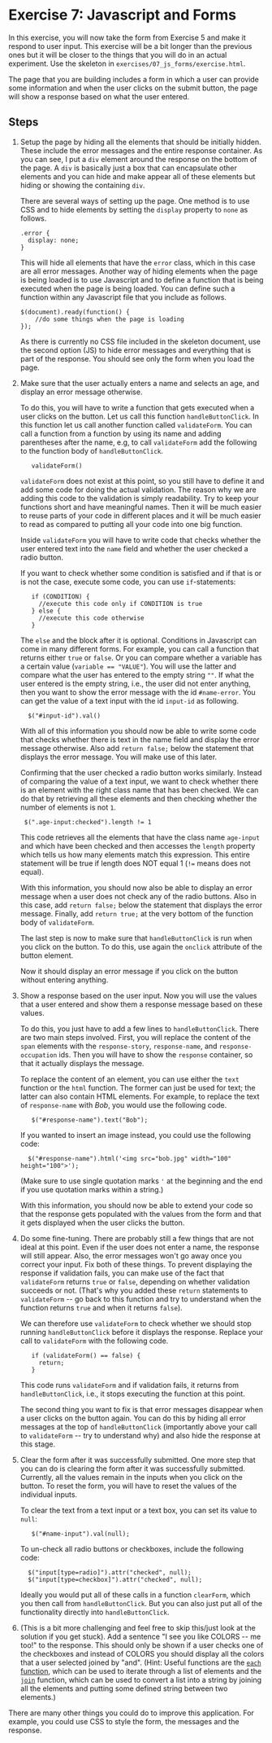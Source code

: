 # Exercise 7: Javascript and Forms

In this exercise, you will now take the form from Exercise 5 and make
it respond to user input. This exercise will be a bit longer than the previous
ones but it will be closer to the things that you will do in an actual
experiment. Use the skeleton in `exercises/07_js_forms/exercise.html`.

The page that you are building includes a form in which a user can provide some
information and when the user clicks on the submit button, the page will show a
response based on what the user entered.

## Steps

1. Setup the page by hiding all the elements that should be initially hidden.
These include the error messages and the entire response container. As you can
see, I put a `div` element around the response on the bottom of the page. A `div`
is basically just a box that can encapsulate other elements and you can hide and
make appear all of these elements but hiding or showing the containing `div`.

   There are several ways of setting up the page. One method is to use CSS and
   to hide elements by setting the `display` property to `none` as follows.

   ```
   .error {
     display: none;
   }
   ```

   This will hide all elements that have the `error` class, which in this case
   are all error messages. Another way of hiding elements when the page is being
   loaded is to use Javascript and to define a function that is being executed
   when the page is being loaded. You can define such a function within any
   Javascript file that you include as follows.

   ```
   $(document).ready(function() {
       //do some things when the page is loading  
   });
   ```

   As there is currently no CSS file included in the skeleton document, use
   the second option (JS) to hide error messages and everything that is part of
   the response. You should see only the form when you load the page.

2. Make sure that the user actually enters a name and selects an age, and display
   an error message otherwise.

   To do this, you will have to write a function that gets executed when a user
   clicks on the button. Let us call this function `handleButtonClick`. In this
   function let us call another function called `validateForm`. You can call a
   function from a function by using its name and adding parentheses after the
   name, e.g, to call `validateForm` add the following to the function body of
   `handleButtonClick`.

   ```
      validateForm()
   ```

   `validateForm` does not exist at this point, so you still have to define it
   and add some code for doing the actual validation. The reason why we are adding
   this code to the validation is simply readability. Try to keep your functions
   short and have meaningful names. Then it will be much easier to reuse parts of
   your code in different places and it will be much easier to read as compared to
   putting all your code into one big function.

   Inside `validateForm` you will have to write code that checks whether the user
   entered text into the `name` field and whether the user checked a radio button.

   If you want to check whether some condition is satisfied and if that is or is not
   the case, execute some code, you can use `if`-statements:

   ```
      if (CONDITION) {
        //execute this code only if CONDITION is true
      } else {
        //execute this code otherwise
      }
   ```

   The `else` and the block after it is optional. Conditions in Javascript can
   come in many different forms. For example, you can call a function that returns
   either `true` or `false`. Or you can compare whether a variable has a certain
   value (`variable == "VALUE"`). You will use the latter and compare what the user
   has entered to the empty string `""`. If what the user entered is the empty string,
   i.e., the user did not enter anything, then you want to show the error message
   with the id `#name-error`. You can get the value of a text input with the id
   `input-id` as following.

   ```
     $("#input-id").val()
   ```

   With all of this information you should now be able to write some code that checks
   whether there is text in the name field and display the error message otherwise.
   Also add `return false;` below the statement that displays the error message.
   You will make use of this later.

   Confirming that the user checked a radio button works similarly. Instead of
   comparing the value of a text input, we want to check whether there is an element
   with the right class name that has been checked. We can do that by retrieving all
   these elements and then checking whether the number of elements is not `1`.

   ```
    $(".age-input:checked").length != 1
   ```

   This code retrieves all the elements that have the class name `age-input` and
   which have been checked and then accesses the `length` property which tells us
   how many elements match this expression. This entire statement will be true if
   length does NOT equal 1 (`!=` means does not equal).

   With this information, you should now also be able to display an error message
   when a user does not check any of the radio buttons. Also in this case, add
   `return false;` below the statement that displays the error message. Finally,
   add `return true;` at the very bottom of the function body of `validateForm`.

   The last step is now to make sure that `handleButtonClick` is run when you click
   on the button. To do this, use again the `onclick` attribute of the button element.

   Now it should display an error message if you click on the button without
   entering anything.


3. Show a response based on the user input. Now you will use the values that a user
entered and show them a response message based on these values.

   To do this, you just have to add a few lines to `handleButtonClick`. There are
   two main steps involved. First, you will replace the content of the `span` elements
   with the `response-story`, `response-name`, and `response-occupation` ids.
   Then you will have to show the `response` container, so that it actually
   displays the message.

   To replace the content of an element, you can use either the `text` function
   or the `html` function. The former can just be used for text; the latter can
   also contain HTML elements. For example, to replace the text of `response-name`
   with _Bob_, you would use the following code.

   ```
      $("#response-name").text("Bob");
   ```

   If you wanted to insert an image instead, you could use the following code:

   ```
     $("#response-name").html('<img src="bob.jpg" width="100" height="100">');
   ```

   (Make sure to use single quotation marks `'` at the beginning and the end
   if you use quotation marks within a string.)

   With this information, you should now be able to extend your code so that
   the response gets populated with the values from the form and that it gets
   displayed when the user clicks the button.

4. Do some fine-tuning. There are probably still a few things that are not ideal
   at this point. Even if the user does not enter a name, the response will still
   appear. Also, the error messages won't go away once you correct your input.
   Fix both of these things. To prevent displaying the response if validation fails,
   you can make use of the fact that `validateForm` returns `true` or `false`, depending
   on whether validation succeeds or not. (That's why you added these `return` statements to
   `validateForm` -- go back to this function and try to understand when the function returns `true`
   and when it returns `false`).

   We can therefore use `validateForm` to check whether we should stop running `handleButtonClick`
   before it displays the response. Replace your call to `validateForm` with the following code.

   ```
      if (validateForm() == false) {
        return;
      }

   ```

   This code runs `validateForm` and if validation fails, it returns from `handleButtonClick`, i.e.,
   it stops executing the function at this point.

   The second thing you want to fix is that error messages disappear when a user clicks on the button again.
   You can do this by hiding all error messages at the top of `handleButtonClick` (importantly above your call to `validateForm` -- try to understand why)
   and also hide the response at this stage.

5. Clear the form after it was successfully submitted. One more step that you
   can do is clearing the form after it was successfully submitted. Currently,
   all the values remain in the inputs when you click on the button. To reset the form,
   you will have to reset the values of the individual inputs.

   To clear the text from a text input or a text box, you can set its value to `null`:

   ```
      $("#name-input").val(null);
   ```

   To un-check all radio buttons or checkboxes, include the following code:

   ```
     $("input[type=radio]").attr("checked", null);
     $("input[type=checkbox]").attr("checked", null);
   ```

   Ideally you would put all of these calls in a function `clearForm`, which you
   then call from `handleButtonClick`. But you can also just put all of the functionality
   directly into `handleButtonClick`.


6. (This is a bit more challenging and feel free to skip this/just look at the
  solution if you get stuck). Add a sentence "I see you like COLORS -- me too!"
  to the response. This should only be shown if a user checks one of the
  checkboxes and instead of COLORS you should display all the colors that a user
  selected joined by "and". (Hint: Useful functions are the [`each` function](https://api.jquery.com/each/), which
  can be used to iterate through a list of elements and the
  [`join`](https://www.w3schools.com/jsref/jsref_join.asp) function, which can
  be used to convert a list into a string by joining all the elements and putting
  some defined string between two elements.)

  There are many other things you could do to improve this application. For example, you could use
  CSS to style the form, the messages and the response.
